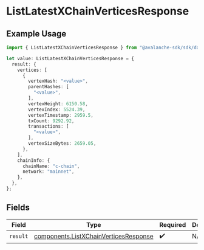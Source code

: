 # ListLatestXChainVerticesResponse

## Example Usage

```typescript
import { ListLatestXChainVerticesResponse } from "@avalanche-sdk/sdk/data/models/operations";

let value: ListLatestXChainVerticesResponse = {
  result: {
    vertices: [
      {
        vertexHash: "<value>",
        parentHashes: [
          "<value>",
        ],
        vertexHeight: 6150.58,
        vertexIndex: 5524.39,
        vertexTimestamp: 2959.5,
        txCount: 9292.92,
        transactions: [
          "<value>",
        ],
        vertexSizeBytes: 2659.05,
      },
    ],
    chainInfo: {
      chainName: "c-chain",
      network: "mainnet",
    },
  },
};
```

## Fields

| Field                                                                                          | Type                                                                                           | Required                                                                                       | Description                                                                                    |
| ---------------------------------------------------------------------------------------------- | ---------------------------------------------------------------------------------------------- | ---------------------------------------------------------------------------------------------- | ---------------------------------------------------------------------------------------------- |
| `result`                                                                                       | [components.ListXChainVerticesResponse](../../models/components/listxchainverticesresponse.md) | :heavy_check_mark:                                                                             | N/A                                                                                            |